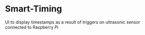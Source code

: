 # Smart-Timing
UI to display timestamps as a result of triggers on ultrasonic sensor connected to Raspberry Pi 
